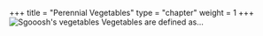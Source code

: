 +++
title = "Perennial Vegetables"
type = "chapter"
weight = 1
+++
![Sgooosh's vegetables](vegetables.jpeg)
Vegetables are defined as...
